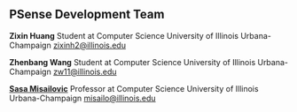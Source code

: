 ## PSense Development Team

**Zixin Huang**
Student at Computer Science
University of Illinois Urbana-Champaign
[zixinh2@illinois.edu](mailto:zixinh2@illinois.edu)

**Zhenbang Wang**
Student at Computer Science
University of Illinois Urbana-Champaign
[zw11@illinois.edu](mailto:zw11@illinois.edu)

[**Sasa Misailovic**](http://misailo.web.engr.illinois.edu/)
Professor at Computer Science
University of Illinois Urbana-Champaign
[misailo@illinois.edu](mailto:misailo@illinois.edu)

